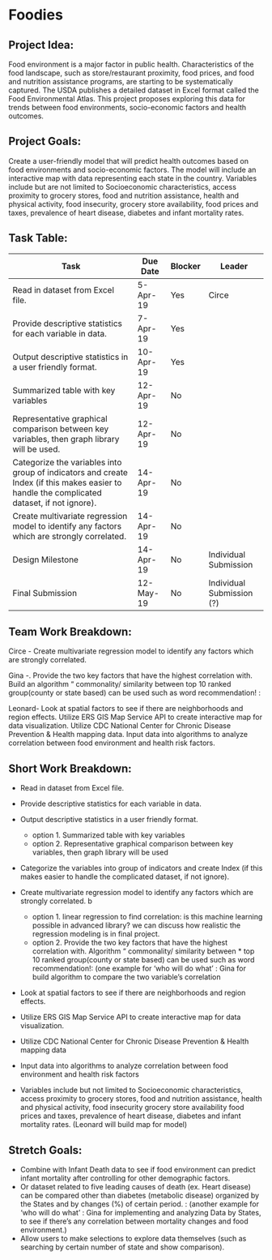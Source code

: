 # Foodies
## Project Idea:

Food environment is a major factor in public health. Characteristics of the food landscape, such as store/restaurant proximity, food prices, and food and nutrition assistance programs, are starting to be systematically captured. The USDA publishes a detailed dataset in Excel format called the Food Environmental Atlas. This project proposes exploring this data for trends between food environments, socio-economic factors and health outcomes.

## Project Goals:

Create a user-friendly model that will predict health outcomes based on food environments and socio-economic factors. The model will include an interactive map with data representing each state in the country. Variables include but are not limited to Socioeconomic characteristics, access proximity to grocery stores, food and nutrition assistance, health and physical activity, food insecurity, grocery store availability, food prices and taxes, prevalence of heart disease, diabetes and infant mortality rates.

## Task Table:

| Task                                                                                                                                        | Due Date  | Blocker | Leader                    | 
|---------------------------------------------------------------------------------------------------------------------------------------------|-----------|---------|---------------------------| 
| Read in dataset from Excel file.                                                                                                            | 5-Apr-19  | Yes     | Circe                     | 
| Provide descriptive statistics for each variable in data.                                                                                   | 7-Apr-19  | Yes     |                           | 
| Output descriptive statistics in a user friendly format.                                                                                    | 10-Apr-19 | Yes     |                           | 
| Summarized table with key variables                                                                                                         | 12-Apr-19 | No      |                           | 
| Representative graphical comparison between key variables, then graph library will be used.                                                 | 12-Apr-19 | No      |                           | 
| Categorize the variables into group of indicators and create Index (if this makes easier to handle the complicated dataset, if not ignore). | 14-Apr-19 | No      |                           | 
| Create multivariate regression model to identify any factors which are strongly correlated.                                                 | 14-Apr-19 | No      |                           | 
| Design Milestone                                                                                                                            | 14-Apr-19 | No      | Individual Submission     | 
| Final Submission                                                                                                                            | 12-May-19 | No      | Individual Submission (?) | 


## Team Work Breakdown:

Circe - Create multivariate regression model to identify any factors which are strongly correlated. 

Gina -. Provide the two key factors that have the highest correlation with.  Build an algorithm “ commonality/ similarity between top 10 ranked group(county or state based) can be used such as word recommendation!   :

Leonard- Look at spatial factors to see if there are neighborhoods and region effects. Utilize ERS GIS Map Service API to create interactive map for data visualization.    Utilize CDC National Center for Chronic Disease Prevention & Health mapping data. Input data into algorithms to analyze correlation between food environment and health risk factors.

## Short Work Breakdown:

* Read in dataset from Excel file. 
* Provide descriptive statistics for each variable in data.
* Output descriptive statistics in a user friendly format.
  * option 1. Summarized table with key variables
  * option 2. Representative graphical comparison between key variables, then graph library will be used
* Categorize the variables into group of indicators and create Index (if this makes easier to handle the complicated dataset, if not ignore). 
* Create multivariate regression model to identify any factors which are strongly correlated. b 
  * option 1.  linear regression to find correlation: is this machine learning possible in advanced library? we can discuss how realistic the regression modeling is in final project.  
  * option 2. Provide the two key factors that have the highest correlation with.  Algorithm “ commonality/ similarity between * top 10 ranked group(county or state based) can be used such as word recommendation!: (one example for ‘who will do what’ : Gina for build algorithm to compare the two variable’s correlation
 
* Look at spatial factors to see if there are neighborhoods and region effects.
* Utilize ERS GIS Map Service API to create interactive map for data visualization.
* Utilize CDC National Center for Chronic Disease Prevention & Health mapping data
* Input data into algorithms to analyze correlation between food environment and health risk factors 
* Variables include but not limited to Socioeconomic characteristics, access proximity to grocery stores, food and nutrition assistance, health and physical activity, food insecurity
grocery store availability food prices and taxes, prevalence of heart disease, diabetes and infant mortality rates.  (Leonard will build map for model) 

## Stretch Goals: 
* Combine with Infant Death data to see if food environment can predict infant mortality after controlling for other demographic factors. 
* Or dataset related to five leading causes of death (ex. Heart disease) can be compared other than diabetes (metabolic disease) organized by the States and by changes (%) of certain period.  : (another example for ‘who will do what’ : Gina for implementing and analyzing Data by States, to see if there’s any correlation between mortality changes and food environment.)
* Allow users to make selections to explore data themselves (such as searching by certain number of state and show comparison). 
